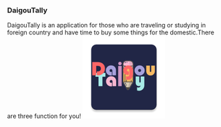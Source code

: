 ### DaigouTally
 DaigouTally is an application for those who are traveling or studying in foreign country and have time to buy some things for the domestic.There are three function for you!
![TheIcon](https://github.com/SWerllen/DaigouTally/blob/master/app/src/main/res/mipmap-xxxhdpi/ic_launcher.png)
